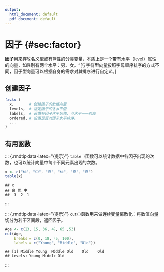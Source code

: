 ```yaml
---
output:
  html_document: default
  pdf_document: default
---
```


# 因子 {#sec:factor}



**因子**用来存放名义型或有序性的分类变量，本质上是一个带有水平（level）属性的向量，如性别有两个水平：男、女。^[与字符型向量按照字母顺序排序的方式不同，因子型向量可以根据自身的需求对其排序进行自定义。]

## 创建因子


```r
factor(
  x,       # 创建因子的数据向量
  levels,  # 指定因子的各水平值
  labels,  # 设置各因子水平名称，与水平一一对应
  ordered, # 设置是否对因子水平排序。
  ...
)
```


## 有用函数

::: {.rmdtip data-latex="{提示}"}
`table()`函数可以统计数据中各因子出现的次数，也可以统计向量中每个不同元素出现的次数。


```r
x <- c("优", "中", "良", "优", "良", "良")
table(x)
```

```
## x
## 良 优 中 
##  3  2  1
```
:::

::: {.rmdtip data-latex="{提示}"}
`cut()`函数用来做连续变量离散化：将数值向量切分为若干区间段，返回因子。


```r
Age <- c(23, 15, 36, 47, 65 ,53)
cut(Age, 
    breaks = c(0, 18, 45, 100),
    labels = c("Young", "Middle", "Old"))
```

```
## [1] Middle Young  Middle Old    Old    Old   
## Levels: Young Middle Old
```
:::
